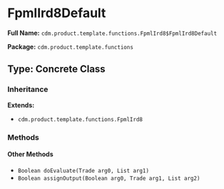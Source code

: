 # FpmlIrd8Default

**Full Name:** `cdm.product.template.functions.FpmlIrd8$FpmlIrd8Default`

**Package:** `cdm.product.template.functions`

## Type: Concrete Class

### Inheritance

**Extends:**
- `cdm.product.template.functions.FpmlIrd8`

### Methods

#### Other Methods

- `Boolean doEvaluate(Trade arg0, List arg1)`
- `Boolean assignOutput(Boolean arg0, Trade arg1, List arg2)`

